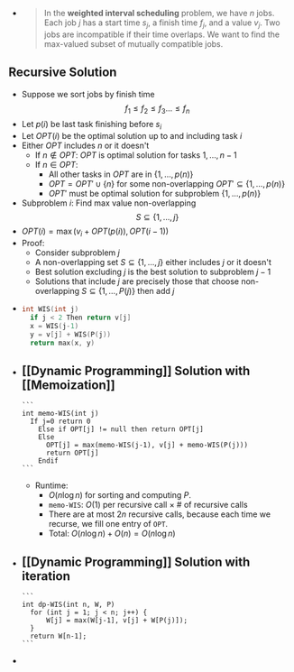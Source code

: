 -
  > In the **weighted interval scheduling** problem, we have $n$ jobs.  Each job $j$ has a start time $s_j$, a finish time $f_j$, and a value $v_j$.  Two jobs are incompatible if their time overlaps.  We want to find the max-valued subset of mutually compatible jobs.
## Recursive Solution
- Suppose we sort jobs by finish time 
  $$ f_1 \le f_2 \le f_3 \dots \le f_n$$
- Let $p(i)$ be last task finishing before $s_i$
- Let $OPT(i)$ be the optimal solution up to and including task $i$
- Either $OPT$ includes $n$ or it doesn't
	- If $n \notin OPT$: $OPT$ is optimal solution for tasks $1, \dots, n-1$
	- If $n \in OPT$:
		- All other tasks in $OPT$ are in $\{1, \dots, p(n)\}$
		- $OPT = OPT' \cup \{n\}$ for some non-overlapping $OPT' \subseteq \{1, \dots, p(n)\}$
		- $OPT'$ must be optimal solution for subproblem $\{1, \dots, p(n)\}$
- Subproblem $i$: Find max value non-overlapping 
  $$S \subseteq \{1, \dots, j\}$$
- $OPT(i) = \max(v_i + OPT(p(i)), OPT(i-1))$
- Proof:
	- Consider subproblem $j$
	- A non-overlapping set $S \subseteq \{1, \dots, j\}$ either includes $j$ or it doesn't
	- Best solution excluding $j$ is the best solution to subproblem $j-1$
	- Solutions that include $j$ are precisely those that choose non-overlapping $S \subseteq \{1, \dots, P(j)\}$ then add $j$
-
  ```cpp
  int WIS(int j)
  	if j < 2 Then return v[j]
  	x = WIS(j-1)
  	y = v[j] + WIS(P(j))
  	return max(x, y)
  ```
- [[Dynamic Programming]] Solution with [[Memoization]]
	-
	  ```
	  int memo-WIS(int j)
	  	If j=0 return 0
	      Else if OPT[j] != null then return OPT[j]
	      Else
	        OPT[j] = max(memo-WIS(j-1), v[j] + memo-WIS(P(j)))
	        return OPT[j]
	      Endif
	  ```
	- Runtime:
		- $O(n \log n)$ for sorting and computing $P$.
		- `memo-WIS`: $O(1)$ per recursive call $\times$ # of recursive calls
		- There are at most $2n$ recursive calls, because each time we recurse, we fill one entry of `OPT`.
		- Total: $O(n\log n) + O(n) = O(n\log n)$
- [[Dynamic Programming]] Solution with iteration
	-
	  ```
	  int dp-WIS(int n, W, P)
	    for (int j = 1; j < n; j++) {
	        W[j] = max(W[j-1], v[j] + W[P(j)]);
	    }
	    return W[n-1];
	  ```
-